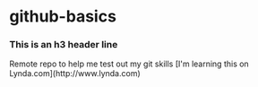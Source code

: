 # github-basics
<h3> This is an h3 header line </h3>
Remote repo to help me test out my git skills
[I'm learning this on Lynda.com](http://www.lynda.com)

